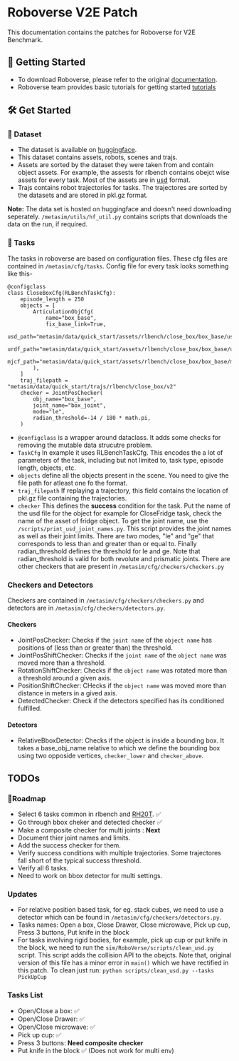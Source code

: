 # Roboverse V2E Patch
This documentation contains the patches for Roboverse for V2E Benchmark. 

## 🚀 Getting Started
- To download Roboverse, please refer to the original [documentation](https://roboverse.wiki/metasim/#).
- Roboverse team provides basic tutorials for getting started [tutorials](https://roboverse.wiki/metasim/get_started/quick_start/0_static_scene)

## 🛠️ Get Started
### 💾 Dataset
- The dataset is available on [huggingface](https://huggingface.co/datasets/RoboVerseOrg/roboverse_data). 
- This dataset contains assets, robots, scenes and trajs. 
- Assets are sorted by the dataset they were taken from and contain object assets. For example, the assests for rlbench contains obejct wise assets for every task. Most of the assets are in [usd](https://openusd.org/release/index.html) format.
- Trajs contains robot trajectories for tasks. The trajectores are sorted by the datasets and are stored in pkl.gz format.

**Note:** The data set is hosted on huggingface and doesn't need downloading seperately. `/metasim/utils/hf_util.py` contains scripts that downloads the data on the run, if required.

### 🚩 Tasks
The tasks in roboverse are based on configuration files. These cfg files are contained in `/metasim/cfg/tasks`. 
Config file for every task looks something like this-

```
@configclass
class CloseBoxCfg(RLBenchTaskCfg):
    episode_length = 250
    objects = [
        ArticulationObjCfg(
            name="box_base",
            fix_base_link=True,
            usd_path="metasim/data/quick_start/assets/rlbench/close_box/box_base/usd/box_base.usd",
            urdf_path="metasim/data/quick_start/assets/rlbench/close_box/box_base/urdf/box_base_unique.urdf",
            mjcf_path="metasim/data/quick_start/assets/rlbench/close_box/box_base/mjcf/box_base_unique.mjcf",
        ),
    ]
    traj_filepath = "metasim/data/quick_start/trajs/rlbench/close_box/v2"
    checker = JointPosChecker(
        obj_name="box_base",
        joint_name="box_joint",
        mode="le",
        radian_threshold=-14 / 180 * math.pi,
    )
```
- `@configclass` is a wrapper around  dataclass. It adds some checks for removing the mutable data strucutre problem.
- `TaskCfg` In example it uses RLBenchTaskCfg. This encodes the a lot of parameters of the task, including but not limited to, task type, episode length, objects,  etc.
- `objects` define all the objects present in the scene. You need to give the file path for atleast one fo the format. 
- `traj_filepath` If replaying a trajectory, this field contains the location of pkl.gz file containing the trajectories.
- `checker` This defines the **success** condition for the task. Put the name of the usd file for the object for example for CloseFridge task, check the name of the asset of fridge object. To get the joint name, use the `/scripts/print_usd_joint_names.py`. This script provides the joint names as well as their joint limits. There are two modes, "le" and "ge" that corresponds to less than and greater than or equal to. Finally radian_threshold defines the threshold for le and ge. Note that radian_threshold is valid for both revolute and prismatic joints. There are other checkers that are present in `/metasim/cfg/checkers/checkers.py`

### Checkers and Detectors
Checkers are contained in `/metasim/cfg/checkers/checkers.py` and detectors are in `/metasim/cfg/checkers/detectors.py`.

#### Checkers
- JointPosChecker: Checks if the `joint name` of the `object name` has positions of (less than or greater than) the threshold.
- JointPosShiftChecker: Checks if the `joint name` of the `object name` was moved more than a threshold.
- RotationShiftChecker: Checks if the `object name` was rotated more than a threshold around a given axis.
- PositionShiftChecker: CHecks if the `object name` was moved more than distance in meters in a gived axis.
- DetectedChecker: Check if the detectors specified has its conditioned fulfilled.

#### Detectors
- RelativeBboxDetector: Checks if the object is inside a bounding box. It takes a base_obj_name relative to which we define the bounding box using two opposide vertices, `checker_lower` and `checker_above`.

## TODOs

### 📍Roadmap
- Select 6 tasks common in rlbench and [RH20T](https://rh20t.github.io/static/RH20T_paper_compressed.pdf). ✅
- Go through bbox cheker and detected checker ✅
- Make a composite checker for multi joints : **Next**
- Document thier joint names and limits.
- Add the success checker for them.
- Verify success conditions with multiple trajectories. Some trajectores fall short of the typical success threshold.
- Verify all 6 tasks.
- Need to work on bbox detector for multi settings.


### Updates
- For relative position based task, for eg. stack cubes, we need to use a detector which can be found in `/metasim/cfg/checkers/detectors.py`.
- Tasks names: Open a box, Close Drawer, Close microwave, Pick up cup, Press 3 buttons, Put knife in the block
- For tasks involving rigid bodies, for example, pick up cup or put knife in the block, we need to run the `sim/RoboVerse/scripts/clean_usd.py` script. This script adds the collision API to the obejcts. Note that, original version of this file has a minor error in `main()` which we have rectified in this patch. To clean just run: `python scripts/clean_usd.py --tasks PickUpCup`

### Tasks List
- Open/Close a box: ✅
- Open/Close Drawer: ✅
- Open/Close microwave: ✅
- Pick up cup: ✅
- Press 3 buttons: **Need composite checker**
- Put knife in the block ✅ (Does not work for multi env)

